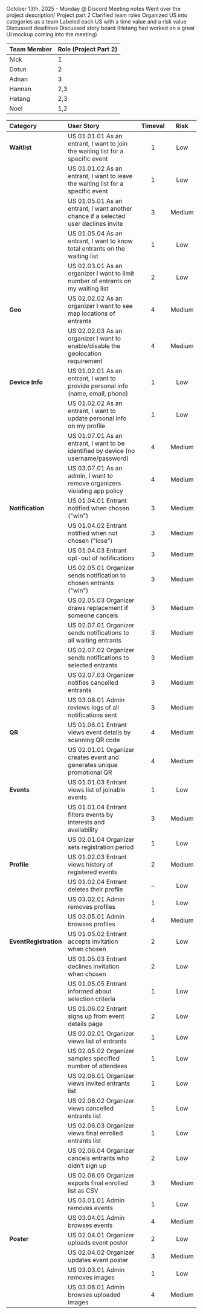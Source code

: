 October 13th, 2025 - Monday @ Discord Meeting notes
Went over the project description/ Project part 2
Clarified team roles
Organized US into categories as a team
Labeled each US with a time value and a risk value
Discussed deadlines
Discussed story board (Hetang had worked on a great UI mockup coming into the meeting)

| Team Member | Role (Project Part 2) |
|--------------|-----------------------|
| Nick         | 1                     |
| Dotun        | 2                     |
| Adnan        | 3                     |
| Hannan       | 2,3                   |
| Hetang       | 2,3                   |
| Noel         | 1,2                   |

| Category          | User Story                                                                                                           | Timeval | Risk   |
|:------------------|:---------------------------------------------------------------------------------------------------------------------|:-------:|:------:|
| **Waitlist**      | US 01.01.01 As an entrant, I want to join the waiting list for a specific event                                     |    1    |  Low   |
|                   | US 01.01.02 As an entrant, I want to leave the waiting list for a specific event                                    |    1    |  Low   |
|                   | US 01.05.01 As an entrant, I want another chance if a selected user declines invite                                 |    3    | Medium |
|                   | US 01.05.04 As an entrant, I want to know total entrants on the waiting list                                        |    1    |  Low   |
|                   | US 02.03.01 As an organizer I want to limit number of entrants on my waiting list                                   |    2    |  Low   |
| **Geo**           | US 02.02.02 As an organizer I want to see map locations of entrants                                                 |    4    | Medium |
|                   | US 02.02.03 As an organizer I want to enable/disable the geolocation requirement                                    |    4    | Medium |
| **Device Info**   | US 01.02.01 As an entrant, I want to provide personal info (name, email, phone)                                     |    1    |  Low   |
|                   | US 01.02.02 As an entrant, I want to update personal info on my profile                                             |    1    |  Low   |
|                   | US 01.07.01 As an entrant, I want to be identified by device (no username/password)                                 |    4    | Medium |
|                   | US 03.07.01 As an admin, I want to remove organizers violating app policy                                           |    4    | Medium |
| **Notification**  | US 01.04.01 Entrant notified when chosen ("win")                                                                    |    3    | Medium |
|                   | US 01.04.02 Entrant notified when not chosen ("lose")                                                               |    3    | Medium |
|                   | US 01.04.03 Entrant opt-out of notifications                                                                        |    3    | Medium |
|                   | US 02.05.01 Organizer sends notification to chosen entrants ("win")                                                 |    3    | Medium |
|                   | US 02.05.03 Organizer draws replacement if someone cancels                                                          |    3    | Medium |
|                   | US 02.07.01 Organizer sends notifications to all waiting entrants                                                   |    3    | Medium |
|                   | US 02.07.02 Organizer sends notifications to selected entrants                                                      |    3    | Medium |
|                   | US 02.07.03 Organizer notifies cancelled entrants                                                                   |    3    | Medium |
|                   | US 03.08.01 Admin reviews logs of all notifications sent                                                            |    3    | Medium |
| **QR**            | US 01.06.01 Entrant views event details by scanning QR code                                                         |    4    | Medium |
|                   | US 02.01.01 Organizer creates event and generates unique promotional QR                                             |    4    | Medium |
| **Events**        | US 01.01.03 Entrant views list of joinable events                                                                   |    1    |  Low   |
|                   | US 01.01.04 Entrant filters events by interests and availability                                                    |    3    | Medium |
|                   | US 02.01.04 Organizer sets registration period                                                                      |    1    |  Low   |
| **Profile**       | US 01.02.03 Entrant views history of registered events                                                              |    2    | Medium |
|                   | US 01.02.04 Entrant deletes their profile                                                                           |    –    |  Low   |
|                   | US 03.02.01 Admin removes profiles                                                                                  |    1    |  Low   |
|                   | US 03.05.01 Admin browses profiles                                                                                  |    4    | Medium |
| **EventRegistration** | US 01.05.02 Entrant accepts invitation when chosen                                                              |    2    |  Low   |
|                   | US 01.05.03 Entrant declines invitation when chosen                                                                 |    2    |  Low   |
|                   | US 01.05.05 Entrant informed about selection criteria                                                               |    1    |  Low   |
|                   | US 01.06.02 Entrant signs up from event details page                                                                |    2    |  Low   |
|                   | US 02.02.01 Organizer views list of entrants                                                                        |    1    |  Low   |
|                   | US 02.05.02 Organizer samples specified number of attendees                                                         |    1    |  Low   |
|                   | US 02.06.01 Organizer views invited entrants list                                                                   |    1    |  Low   |
|                   | US 02.06.02 Organizer views cancelled entrants list                                                                 |    1    |  Low   |
|                   | US 02.06.03 Organizer views final enrolled entrants list                                                            |    1    |  Low   |
|                   | US 02.06.04 Organizer cancels entrants who didn’t sign up                                                           |    2    |  Low   |
|                   | US 02.06.05 Organizer exports final enrolled list as CSV                                                            |    3    | Medium |
|                   | US 03.01.01 Admin removes events                                                                                    |    1    |  Low   |
|                   | US 03.04.01 Admin browses events                                                                                    |    4    | Medium |
| **Poster**        | US 02.04.01 Organizer uploads event poster                                                                          |    2    |  Low   |
|                   | US 02.04.02 Organizer updates event poster                                                                          |    3    | Medium |
|                   | US 03.03.01 Admin removes images                                                                                    |    1    |  Low   |
|                   | US 03.06.01 Admin browses uploaded images                                                                           |    4    | Medium |
